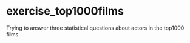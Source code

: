 # exercise_top1000films
Trying to answer three statistical questions about actors in the top1000 films.
